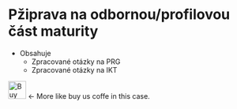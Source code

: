 # Pžiprava na odbornou/profilovou část maturity

* Obsahuje
  * Zpracované otázky na PRG
  * Zpracované otázky na IKT

<a href='https://ko-fi.com/P5P11WTFL' target='_blank'><img height='36' style='border:0px;height:36px;' src='https://cdn.ko-fi.com/cdn/kofi1.png?v=2' border='0' alt='Buy Me a Coffee at ko-fi.com' /></a> <- More like buy us coffe in this case.
